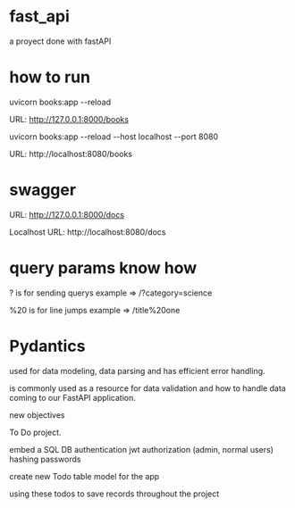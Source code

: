 # fast_api
a proyect done with fastAPI

# how to run
uvicorn books:app --reload

URL: http://127.0.0.1:8000/books

uvicorn books:app --reload --host localhost --port 8080

URL: http://localhost:8080/books

# swagger

URL: http://127.0.0.1:8000/docs

Localhost
URL: http://localhost:8080/docs


# query params know how

? is for sending querys
example => /?category=science

%20 is for line jumps
example => /title%20one

# Pydantics

used for data modeling, data parsing and has efficient error handling.

is commonly used as a  resource for data validation and how to handle data coming to our FastAPI application.

new objectives

To Do project.

embed a SQL DB
authentication jwt
authorization (admin, normal users)
hashing passwords

create new Todo table model for the app

using these todos to save records throughout the project
